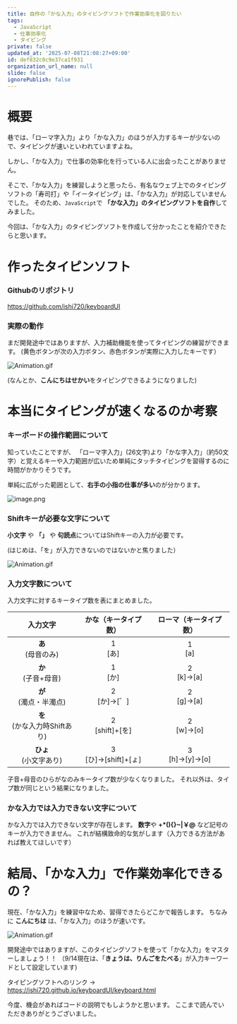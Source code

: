```yaml
---
title: 自作の「かな入力」のタイピングソフトで作業効率化を図りたい
tags:
  - JavaScript
  - 仕事効率化
  - タイピング
private: false
updated_at: '2025-07-08T21:08:27+09:00'
id: def832c0c9e37ca1f931
organization_url_name: null
slide: false
ignorePublish: false
---
```

# 概要

巷では、「ローマ字入力」より「かな入力」のほうが入力するキーが少ないので、タイピングが速いといわれていますよね。

しかし、「かな入力」で仕事の効率化を行っている人に出会ったことがありません。

そこで、「かな入力」を練習しようと思ったら、有名なウェブ上でのタイピングソフトの「寿司打」や「イータイピング」は、「かな入力」が対応していませんでした。
そのため、`JavaScript`で **「かな入力」のタイピングソフトを自作**してみました。

今回は、「かな入力」のタイピングソフトを作成して分かったことを紹介できたらと思います。

# 作ったタイピンソフト

### Githubのリポジトリ

https://github.com/ishi720/keyboardUI

### 実際の動作

まだ開発途中ではありますが、入力補助機能を使ってタイピングの練習ができます。
(黄色ボタンが次の入力ボタン、赤色ボタンが実際に入力したキーです）


![Animation.gif](https://qiita-image-store.s3.ap-northeast-1.amazonaws.com/0/473097/8aa81edb-c297-2ca5-4fe5-3deb8f5e051d.gif)

(なんとか、**こんにちはせかい**をタイピングできるようになりました)


# 本当にタイピングが速くなるのか考察


### キーボードの操作範囲について

知っていたことですが、
「ローマ字入力」(26文字)より「かな字入力」（約50文字）と覚えるキーや入力範囲が広いため単純にタッチタイピングを習得するのに時間がかかりそうです。

単純に広がった範囲として、**右手の小指の仕事が多い**のが分かります。

![image.png](https://qiita-image-store.s3.ap-northeast-1.amazonaws.com/0/473097/bc2656da-ff8f-c014-cc05-23fb92555490.png)


### Shiftキーが必要な文字について

**小文字** や **「」** や **句読点**についてはShiftキーの入力が必要です。

(はじめは、「を」が入力できないのではないかと焦りました）

![Animation.gif](https://qiita-image-store.s3.ap-northeast-1.amazonaws.com/0/473097/7656d446-7b45-0944-7e52-5502d740fae9.gif)


### 入力文字数について

入力文字に対するキータイプ数を表にまとめました。

|入力文字|かな（キータイプ数）|ローマ（キータイプ数）|
|:-:|:-:|:-:|
|**あ**<br>(母音のみ)|1<br>[あ]|1<br>[a]|
|**か**<br>(子音+母音)|1<br>[か]|2<br>[k]→[a]|
|**が**<br>(濁点・半濁点)|2<br>[か]→[゛]|2<br>[g]→[a]|
|**を**<br>(かな入力時Shiftあり)|2<br>[shift]+[を]|2<br>[w]→[o]|
|**ひょ**<br>(小文字あり)|3<br>[ひ]→[shift]+[ょ]|3<br>[h]→[y]→[o]|

子音+母音のひらがなのみキータイプ数が少なくなりました。
それ以外は、タイプ数が同じという結果になりました。

### かな入力では入力できない文字について

かな入力では入力できない文字が存在します。
**数字**や **+*(){}~|￥@** など記号のキーが入力できません。
これが結構致命的な気がします（入力できる方法があれば教えてほしいです）

# 結局、「かな入力」で作業効率化できるの？

現在、「かな入力」を練習中なため、習得できたらどこかで報告します。
ちなみに **こんにちは** は、「かな入力」のほうが速いです。

![Animation.gif](https://qiita-image-store.s3.ap-northeast-1.amazonaws.com/0/473097/95f81646-d994-01bc-35b4-dd90dcfd071d.gif)


開発途中ではありますが、このタイピングソフトを使って「かな入力」をマスターしましょう！！
（9/14現在は、「**きょうは、りんごをたべる**」が入力キーワードとして設定しています)

タイピングソフトへのリンク → https://ishi720.github.io/keyboardUI/keyboard.html

今度、機会があればコードの説明でもしようかと思います。
ここまで読んでいただきありがとうございました。

